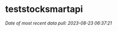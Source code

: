
<!-- README.md is generated from README.Rmd. Please edit that file -->

# teststocksmartapi

*Date of most recent data pull: 2023-08-23 06:37:21*
